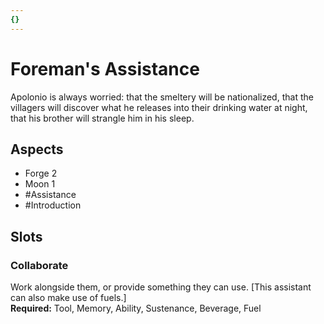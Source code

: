 ```yaml
---
{}
---
```

# Foreman's Assistance
Apolonio is always worried: that the smeltery will be nationalized, that the villagers will discover what he releases into their drinking water at night, that his brother will strangle him in his sleep. 
## Aspects
- Forge 2
- Moon 1
- #Assistance
-  #Introduction 
## Slots
### Collaborate
Work alongside them, or provide something they can use. \[This assistant can also make use of fuels.]<br>**Required:** Tool, Memory, Ability, Sustenance, Beverage, Fuel